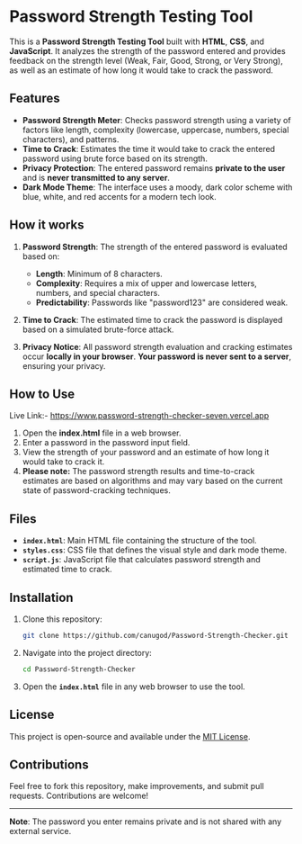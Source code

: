 # Password Strength Testing Tool

This is a **Password Strength Testing Tool** built with **HTML**, **CSS**, and **JavaScript**. It analyzes the strength of the password entered and provides feedback on the strength level (Weak, Fair, Good, Strong, or Very Strong), as well as an estimate of how long it would take to crack the password.

## Features

- **Password Strength Meter**: Checks password strength using a variety of factors like length, complexity (lowercase, uppercase, numbers, special characters), and patterns.
- **Time to Crack**: Estimates the time it would take to crack the entered password using brute force based on its strength.
- **Privacy Protection**: The entered password remains **private to the user** and is **never transmitted to any server**.
- **Dark Mode Theme**: The interface uses a moody, dark color scheme with blue, white, and red accents for a modern tech look.

## How it works

1. **Password Strength**: The strength of the entered password is evaluated based on:
    - **Length**: Minimum of 8 characters.
    - **Complexity**: Requires a mix of upper and lowercase letters, numbers, and special characters.
    - **Predictability**: Passwords like "password123" are considered weak.
  
2. **Time to Crack**: The estimated time to crack the password is displayed based on a simulated brute-force attack.

3. **Privacy Notice**: All password strength evaluation and cracking estimates occur **locally in your browser**. **Your password is never sent to a server**, ensuring your privacy.

## How to Use

Live Link:- https://www.password-strength-checker-seven.vercel.app


1. Open the **index.html** file in a web browser.
2. Enter a password in the password input field.
3. View the strength of your password and an estimate of how long it would take to crack it.
4. **Please note:** The password strength results and time-to-crack estimates are based on algorithms and may vary based on the current state of password-cracking techniques.

## Files

- **`index.html`**: Main HTML file containing the structure of the tool.
- **`styles.css`**: CSS file that defines the visual style and dark mode theme.
- **`script.js`**: JavaScript file that calculates password strength and estimated time to crack.

## Installation

1. Clone this repository:
    ```bash
    git clone https://github.com/canugod/Password-Strength-Checker.git
    ```
2. Navigate into the project directory:
    ```bash
    cd Password-Strength-Checker
    ```
3. Open the **`index.html`** file in any web browser to use the tool.

## License

This project is open-source and available under the [MIT License](LICENSE).

## Contributions

Feel free to fork this repository, make improvements, and submit pull requests. Contributions are welcome!

---

**Note**: The password you enter remains private and is not shared with any external service.

